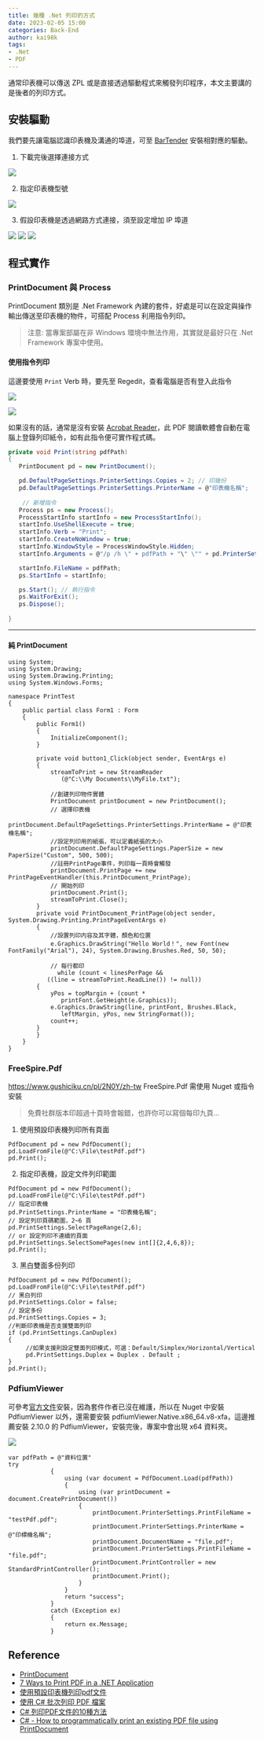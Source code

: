 ```yaml
---
title: 幾種 .Net 列印的方式
date: 2023-02-05 15:00
categories: Back-End
author: kai98k
tags:
- .Net
- PDF
---
```

通常印表機可以傳送 ZPL 或是直接透過驅動程式來觸發列印程序，本文主要講的是後者的列印方式。

## 安裝驅動

我們要先讓電腦認識印表機及溝通的埠道，可至 [BarTender](https://www.seagullscientific.com/tw/support/downloads/drivers/) 安裝相對應的驅動。

1. 下載完後選擇連接方式

![](https://i.imgur.com/IjBDcBJ.png)

2. 指定印表機型號

![](https://i.imgur.com/u5o7UKI.png)

3. 假設印表機是透過網路方式連接，須至設定增加 IP 埠道

![](https://i.imgur.com/cSunWhn.png)
![](https://i.imgur.com/6upmKAf.png)
![](https://i.imgur.com/aaC4fTz.png)


## 程式實作

### PrintDocument 與 Process

PrintDocument 類別是 .Net Framework 內建的套件，好處是可以在設定與操作輸出傳送至印表機的物件，可搭配 Process 利用指令列印。

>注意: 當專案部屬在非 Windows 環境中無法作用，其實就是最好只在 .Net Framework 專案中使用。


#### 使用指令列印

這邊要使用 `Print` Verb 時，要先至 Regedit，查看電腦是否有登入此指令

![](https://i.imgur.com/DdhyIbi.png)

![](https://i.imgur.com/Z5X7uF7.png)

如果沒有的話，通常是沒有安裝 [Acrobat Reader](https://get.adobe.com/tw/reader/)，此 PDF 閱讀軟體會自動在電腦上登錄列印紙令，如有此指令便可實作程式碼。

```csharp
private void Print(string pdfPath)
{
   PrintDocument pd = new PrintDocument();

   pd.DefaultPageSettings.PrinterSettings.Copies = 2; // 印幾份
   pd.DefaultPageSettings.PrinterSettings.PrinterName = @"印表機名稱"; 
    
    // 新增指令
   Process ps = new Process(); 
   ProcessStartInfo startInfo = new ProcessStartInfo();
   startInfo.UseShellExecute = true;
   startInfo.Verb = "Print";
   startInfo.CreateNoWindow = true;
   startInfo.WindowStyle = ProcessWindowStyle.Hidden;
   startInfo.Arguments = @"/p /h \" + pdfPath + "\" \"" + pd.PrinterSettings.PrinterName + " \"";

   startInfo.FileName = pdfPath;
   ps.StartInfo = startInfo;

   ps.Start(); // 執行指令
   ps.WaitForExit();
   ps.Dispose();
            
}
```

---
#### 純 PrintDocument
```csharp=
using System;
using System.Drawing;
using System.Drawing.Printing;
using System.Windows.Forms;
 
namespace PrintTest
{
    public partial class Form1 : Form
    {
        public Form1()
        {
            InitializeComponent();
        }
 
        private void button1_Click(object sender, EventArgs e)
        {
            streamToPrint = new StreamReader
               (@"C:\\My Documents\\MyFile.txt");
               
            //創建列印物件實體
            PrintDocument printDocument = new PrintDocument();
            // 選擇印表機
            printDocument.DefaultPageSettings.PrinterSettings.PrinterName = @"印表機名稱";
            //設定列印用的紙張，可以定義紙張的大小
            printDocument.DefaultPageSettings.PaperSize = new PaperSize("Custom", 500, 500);
            //註冊PrintPage事件，列印每一頁時會觸發
            printDocument.PrintPage += new PrintPageEventHandler(this.PrintDocument_PrintPage);
            // 開始列印
            printDocument.Print();
            streamToPrint.Close();
        }
        private void PrintDocument_PrintPage(object sender, System.Drawing.Printing.PrintPageEventArgs e)
        {
            //設置列印内容及其字體，顏色和位置
            e.Graphics.DrawString("Hello World！", new Font(new FontFamily("Arial"), 24), System.Drawing.Brushes.Red, 50, 50);
            
            // 每行都印
              while (count < linesPerPage &&
           ((line = streamToPrint.ReadLine()) != null))
        {
            yPos = topMargin + (count *
               printFont.GetHeight(e.Graphics));
            e.Graphics.DrawString(line, printFont, Brushes.Black,
               leftMargin, yPos, new StringFormat());
            count++;
        }
        }
    }
}
```

### FreeSpire.Pdf

<https://www.gushiciku.cn/pl/2N0Y/zh-tw>
FreeSpire.Pdf 需使用 Nuget 或指令安裝
>免費社群版本印超過十頁時會報錯，也許你可以寫個每印九頁...

1. 使用預設印表機列印所有頁面
```csharp=
PdfDocument pd = new PdfDocument();
pd.LoadFromFile(@"C:\File\testPdf.pdf")
pd.Print();
```
2. 指定印表機，設定文件列印範圍
```csharp=
PdfDocument pd = new PdfDocument();
pd.LoadFromFile(@"C:\File\testPdf.pdf")
// 指定印表機
pd.PrintSettings.PrinterName = "印表機名稱";
// 設定列印頁碼範圍，2~6 頁
pd.PrintSettings.SelectPageRange(2,6);
// or 設定列印不連續的頁面
pd.PrintSettings.SelectSomePages(new int[]{2,4,6,8});
pd.Print();
```
3. 黑白雙面多份列印
```csharp=
PdfDocument pd = new PdfDocument();
pd.LoadFromFile(@"C:\File\testPdf.pdf")
// 黑白列印
pd.PrintSettings.Color = false;
// 設定多份
pd.PrintSettings.Copies = 3;
//判斷印表機是否支援雙面列印
if (pd.PrintSettings.CanDuplex)
{
     //如果支援則設定雙面列印模式，可選：Default/Simplex/Horizontal/Vertical
     pd.PrintSettings.Duplex = Duplex . Default ;
}
pd.Print();
```

### PdfiumViewer 
可參考[官方文件](https://github.com/pvginkel/PdfiumBuild)安裝，因為套件作者已沒在維護，所以在 Nuget 中安裝 PdfiumViewer 以外，還需要安裝 pdfiumViewer.Native.x86_64.v8-xfa，這邊推薦安裝 2.10.0 的 PdfiumViewer，安裝完後，專案中會出現 x64 資料夾。

![](https://i.imgur.com/aMo9UrL.png)

``` csharp=
var pdfPath = @"資料位置" 
try
            {
                using (var document = PdfDocument.Load(pdfPath))
                {
                    using (var printDocument = document.CreatePrintDocument())
                    {
                        printDocument.PrinterSettings.PrintFileName = "testPdf.pdf";
                        printDocument.PrinterSettings.PrinterName = @"印標機名稱";
                        printDocument.DocumentName = "file.pdf";
                        printDocument.PrinterSettings.PrintFileName = "file.pdf";
                        printDocument.PrintController = new StandardPrintController();
                        printDocument.Print();
                    }
                }
                return "success";
            }
            catch (Exception ex)
            {
                return ex.Message;
            }
```


## Reference
* [PrintDocument](https://learn.microsoft.com/zh-tw/dotnet/api/system.drawing.printing.printdocument?view=dotnet-plat-ext-7.0)
* [7 Ways to Print PDF in a .NET Application](https://medium.com/@alexaae9/7-ways-to-print-pdf-in-a-net-application-ab15905bb98f)
* [使用預設印表機列印pdf文件](https://dotblogs.com.tw/whd/2016/03/22/234526)
* [使用 C# 批次列印 PDF 檔案](https://blog.darkthread.net/blog/print-pdf-with-c)
* [C# 列印PDF文件的10種方法](https://www.gushiciku.cn/pl/2N0Y/zh-tw)
* [C# - How to programmatically print an existing PDF file using PrintDocument](https://stackoverflow.com/questions/47857500/c-sharp-how-to-programmatically-print-an-existing-pdf-file-using-printdocument)